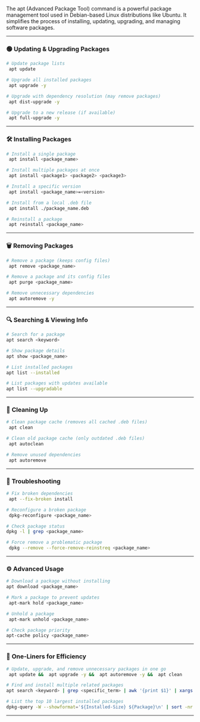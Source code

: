 The apt (Advanced Package Tool) command is a powerful package management tool used in Debian-based Linux distributions like Ubuntu. It simplifies the process of installing, updating, upgrading, and managing software packages.


---

### 🟢 **Updating & Upgrading Packages**  
```bash
# Update package lists
 apt update

# Upgrade all installed packages
 apt upgrade -y

# Upgrade with dependency resolution (may remove packages)
 apt dist-upgrade -y

# Upgrade to a new release (if available)
 apt full-upgrade -y
```

---

### 🛠️ **Installing Packages**  
```bash
# Install a single package
 apt install <package_name>

# Install multiple packages at once
 apt install <package1> <package2> <package3>

# Install a specific version
 apt install <package_name>=<version>

# Install from a local .deb file
 apt install ./package_name.deb

# Reinstall a package
 apt reinstall <package_name>
```

---

### 🗑️ **Removing Packages**  
```bash
# Remove a package (keeps config files)
 apt remove <package_name>

# Remove a package and its config files
 apt purge <package_name>

# Remove unnecessary dependencies
 apt autoremove -y
```

---

### 🔍 **Searching & Viewing Info**  
```bash
# Search for a package
apt search <keyword>

# Show package details
apt show <package_name>

# List installed packages
apt list --installed

# List packages with updates available
apt list --upgradable
```

---

### 🧹 **Cleaning Up**  
```bash
# Clean package cache (removes all cached .deb files)
 apt clean

# Clean old package cache (only outdated .deb files)
 apt autoclean

# Remove unused dependencies
 apt autoremove
```

---

### 🚧 **Troubleshooting**  
```bash
# Fix broken dependencies
 apt --fix-broken install

# Reconfigure a broken package
 dpkg-reconfigure <package_name>

# Check package status
dpkg -l | grep <package_name>

# Force remove a problematic package
 dpkg --remove --force-remove-reinstreq <package_name>
```

---

### ⚙️ **Advanced Usage**  
```bash
# Download a package without installing
apt download <package_name>

# Mark a package to prevent updates
 apt-mark hold <package_name>

# Unhold a package
 apt-mark unhold <package_name>

# Check package priority
apt-cache policy <package_name>
```

---

### 🔗 **One-Liners for Efficiency**  
```bash
# Update, upgrade, and remove unnecessary packages in one go
 apt update &&  apt upgrade -y &&  apt autoremove -y &&  apt clean

# Find and install multiple related packages
apt search <keyword> | grep <specific_term> | awk '{print $1}' | xargs  apt install -y

# List the top 10 largest installed packages
dpkg-query -W --showformat='${Installed-Size} ${Package}\n' | sort -nr | head -n 10
```

---
